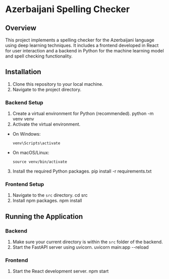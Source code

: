 # Azerbaijani Spelling Checker

## Overview
This project implements a spelling checker for the Azerbaijani language using deep learning techniques. It includes a frontend developed in React for user interaction and a backend in Python for the machine learning model and spell checking functionality.

## Installation
1. Clone this repository to your local machine.
2. Navigate to the project directory.

### Backend Setup
1. Create a virtual environment for Python (recommended).
python -m venv venv
2. Activate the virtual environment.
- On Windows:
  ```
  venv\Scripts\activate
  ```
- On macOS/Linux:
  ```
  source venv/bin/activate
  ```
3. Install the required Python packages.
pip install -r requirements.txt
### Frontend Setup
1. Navigate to the `src` directory.
cd src
2. Install npm packages.
npm install
## Running the Application
### Backend
1. Make sure your current directory is within the `src` folder of the backend.
2. Start the FastAPI server using uvicorn.
uvicorn main:app --reload
### Frontend
1. Start the React development server.
npm start

